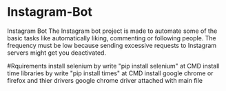 # Instagram-Bot
Instagram Bot The Instagram bot project is made to automate some of the basic tasks like automatically liking, commenting or following people. The frequency must be low because sending excessive requests to Instagram servers might get you deactivated.

#Rquirements 
  install selenium
    by write "pip install selenium" at CMD
  install time libraries 
    by write "pip install times" at CMD
  install google chrome or firefox and thier drivers
    google chrome driver attached with main file 
